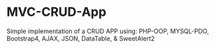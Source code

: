 # MVC-CRUD-App
Simple implementation of a CRUD APP using: PHP-OOP, MYSQL-PDO, Bootstrap4, AJAX, JSON, DataTable, &amp; SweetAlert2
